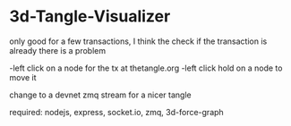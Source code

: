 # 3d-Tangle-Visualizer

only good for a few transactions, I think the check if the transaction is already there is a problem

-left click on a node for the tx at thetangle.org
-left click hold on a node to move it

change to a devnet zmq stream for a nicer tangle

required: nodejs, express, socket.io, zmq, 3d-force-graph
